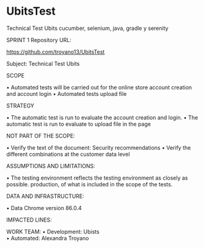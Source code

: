 # UbitsTest
Technical Test Ubits cucumber, selenium, java, gradle y serenity


SPRINT 1 Repository URL:

https://github.com/troyano13/UbitsTest

Subject: Technical Test Ubits 

SCOPE

• Automated tests will be carried out for the online store account creation and account login
• Automated tests upload file


STRATEGY

• The automatic test is run to evaluate the account creation and login.
• The automatic test is run to evaluate to upload file in the page 


NOT PART OF THE SCOPE:

• Verify the text of the document: Security recommendations • Verify the different combinations at the customer data level

ASSUMPTIONS AND LIMITATIONS:

• The testing environment reflects the testing environment as closely as possible. production, of what is included in the scope of the tests.

DATA AND INFRASTRUCTURE:

• Data Chrome version 86.0.4

IMPACTED LINES:

WORK TEAM:
• Development: Ubists  
• Automated: Alexandra Troyano
